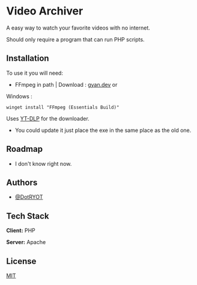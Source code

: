
# Video Archiver

A easy way to watch your favorite videos with no internet.

Should only require a program that can run PHP scripts.
## Installation

To use it you will need:

- FFmpeg in path | Download : [gyan.dev](https://www.gyan.dev/ffmpeg/builds/)
or

Windows : 
``` 
winget install "FFmpeg (Essentials Build)"
```

Uses [YT-DLP](https://github.com/yt-dlp/yt-dlp) for the downloader.
* You could update it just place the exe in the same place as the old one.


## Roadmap

- I don't know right now.

## Authors

- [@DotRYOT](https://github.com/DotRYOT)


## Tech Stack

**Client:** PHP

**Server:** Apache


## License

[MIT](https://choosealicense.com/licenses/mit/)

